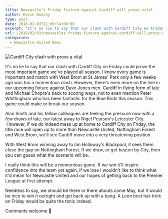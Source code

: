 ```yaml
---
title: Newcastle’s Friday fixture against Cardiff will prove vital
author: Kevin Doocey
type: post
date: 2010-02-03T21:09:54+00:00
excerpt: "It's no lie to say that our clash with Cardiff City on Friday.."
url: /2010/02/03/newcastles-friday-fixture-against-cardiff-will-prove-vital/
categories:
  - Newcastle United News
---
```


![Cardiff City clash with prove a vital](https://static.guim.co.uk/sys-images/Football/Pix/pictures/2009/10/24/1256413692446/Peter-Whittingham-of-Card-001.jpg "Whittingham - Scoring goals for fun the Coca Cola Championship this season")

It's no lie to say that our clash with Cardiff City on Friday could prove the most important game we've played all season. I know every game is important and match with West Brom at St.James' Park only a few weeks ago was too a momentous clash. However, there's even more on the line in our upcoming fixture against Dave Jones men. Cardiff in flying form of late and Michael Chopra's back to scoring ways, not to even mention Peter Whittingham who has been fantastic for the Blue Birds this season. This game could make or break our season.

Alan Smith and his fellow colleagues are feeling the pressure now with a few draws of late, our latest away to Nigel Pearson's Leicester City.  However, if we do indeed mess up at home to Cardiff City on Friday, the title race will open up to more than Newcastle United, Nottingham Forest and West Brom, we'll see Cardiff move into a very threatening position.

With West Brom winning away to Ian Holloway's Blackpool, it sees them close the gap on Nottingham Forest. If we draw, or get beaten by City, then you can guess what the scenario will be.

I really think this will be a momentous game. If we win it'll inspire confidence into the team yet again, if we lose I wouldn't like to think what it'd mean for Newcastle United and our hopes of getting back to the Premier League at first attempt.

Needless to say, we should be there or there abouts come May, but it would be nice to win it outright and get back up with a bang. A Leon best hat-trick on Friday would be quite the tonic indeed.

Comments welcome 🙂
